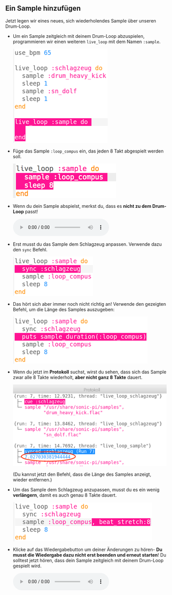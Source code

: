 ## Ein Sample hinzufügen

Jetzt legen wir eines neues, sich wiederholendes Sample über unseren Drum-Loop.

+ Um ein Sample zeitgleich mit deinem Drum-Loop abzuspielen, programmieren wir einen weiteren `live_loop` mit dem Namen `:sample`.
    
    ![Screenshot](images/dj-sample-loop.png)

+ Füge das Sample `:loop_compus` ein, das jeden 8 Takt abgespielt werden soll.
    
    ![Screenshot](images/dj-sample-bug.png)

+ Wenn du dein Sample abspielst, merkst du, dass es **nicht zu dem Drum-Loop** passt!
    
    <div id="audio-preview" class="pdf-hidden">
    <audio controls preload> 
      <source src="resources/beat-bug.mp3" type="audio/mpeg"> 
    Dein Browser unterstützt das <code>Audio-</code> Element nicht. 
    </audio>
    </div>
+ Erst musst du das Sample dem Schlagzeug anpassen. Verwende dazu den `sync` Befehl.
    
    ![Screenshot](images/dj-sample-sync.png)

+ Das hört sich aber immer noch nicht richtig an! Verwende den gezeigten Befehl, um die Länge des Samples auszugeben:
    
    ![Screenshot](images/dj-sample-duration.png)

+ Wenn du jetzt im **Protokoll** suchst, wirst du sehen, dass sich das Sample zwar alle 8 Takte wiederholt, **aber nicht ganz 8 Takte** dauert.
    
    ![Screenshot](images/dj-sample-log.png)
    
    (Du kannst jetzt den Befehl, dass die Länge des Samples anzeigt, wieder entfernen.)

+ Um das Sample dem Schlagzeug anzupassen, musst du es ein wenig **verlängern**, damit es auch genau 8 Takte dauert.
    
    ![Screenshot](images/dj-sample-stretch.png)

+ Klicke auf das Wiedergabebutton um deiner Änderungen zu hören- **Du musst die Wiedergabe dazu nicht erst beenden und erneut starten**! Du solltest jetzt hören, dass dein Sample zeitgleich mit deinem Drum-Loop gespielt wird.
    
    <div id="audio-preview" class="pdf-hidden">
    <audio controls preload> 
      <source src="resources/beat-fixed.mp3" type="audio/mpeg">
    Dein Browser unterstützt das <code>Audio-</code> Element nicht. 
    </audio>
    </div>